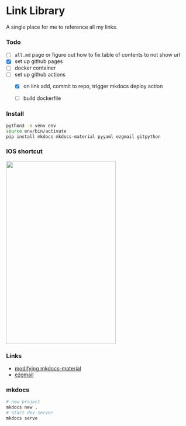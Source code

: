 

# Link Library
A single place for me to reference all my links.

### Todo
- [ ] `all.md` page or figure out how to fix table of contents to not show url
- [x] set up github pages
- [ ] docker container
- [ ] set up github actions
    - [x] on link add, commit to repo, trigger mkdocs deploy action
    - [ ] build dockerfile 



### Install
```bash
python3 -m venv env
source env/bin/activate
pip install mkdocs mkdocs-material pyyaml ezgmail gitpython
```


### IOS shortcut
<img src="https://user-images.githubusercontent.com/49871927/203728165-3a58c8c1-1e4d-4b3b-8892-4bf09b718db6.jpg" width="300px" height="500px" />



### Links
- [modifying mkdocs-material](https://squidfunk.github.io/mkdocs-material/customization/#overriding-blocks)
- [ezgmail](https://github.com/asweigart/ezgmail)


### mkdocs
```bash
# new project
mkdocs new .
# start dev server
mkdocs serve
```

